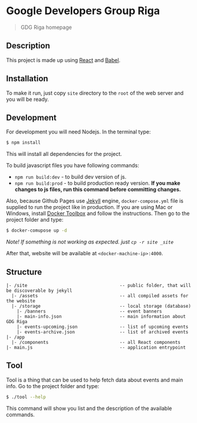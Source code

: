# Google Developers Group Riga
> GDG Riga homepage

## Description

This project is made up using [React](https://github.com/facebook/react) and [Babel](https://github.com/babel/babel).

## Installation

To make it run, just copy `site` directory to the `root` of the web server and you will be ready.

## Development

For development you will need Nodejs. In the terminal type:

```sh
$ npm install
```

This will install all dependencies for the project.

To build javascript files you have following commands:
 - `npm run build:dev` - to build dev version of js.
 - `npm run build:prod` - to build production ready version. **If you make changes to js files, run this command before committing changes.**

Also, because Github Pages use [Jekyll](https://github.com/jekyll/jekyll) engine, `docker-compose.yml` file is supplied to run the project like in production. If you are using Mac or Windows, install [Docker Toolbox](https://www.docker.com/products/docker-toolbox) and follow the instructions. Then go to the project folder and type:
```sh
$ docker-comupose up -d
```

*Note! If something is not working as expected. just `cp -r site _site`*

After that, website will be available at `<docker-machine-ip>:4000`.

## Structure
```
|- /site                                   -- public folder, that will be discoverable by jekyll
  |- /assets                               -- all compiled assets for the website
  |- /storage                              -- local storage (database)
    |- /banners                            -- event banners
    |- main-info.json                      -- main information about GDG Riga
    |- events-upcoming.json                -- list of upcoming events
    |- events-archive.json                 -- list of archived events
|- /app
  |- /components                           -- all React components
|- main.js                                 -- application entrypoint
```

## Tool

Tool is a thing that can be used to help fetch data about events and main info. Go to the project folder and type:
```sh
$ ./tool --help
```

This command will show you list and the description of the available commands.

